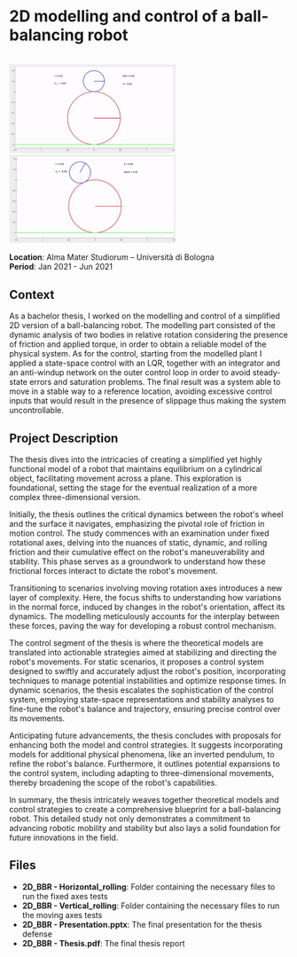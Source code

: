 # 2D modelling and control of a ball-balancing robot

<br>
<img src="./2D_BBR%20-%20Horizontal_rolling/Horizontal_animation.gif" width="300"> <img src="./2D_BBR%20-%20Vertical_rolling/Vertical_animation.gif" width="300">
<br>

**Location**: Alma Mater Studiorum – Università di Bologna  
**Period**: Jan 2021 - Jun 2021  

## Context
As a bachelor thesis, I worked on the modelling and control of a simplified 2D version of a ball-balancing robot. The modelling part consisted of the dynamic analysis of two bodies in relative rotation considering the presence of friction and applied torque, in order to obtain a reliable model of the physical system. As for the control, starting from the modelled plant I applied a state-space control with an LQR, together with an integrator and an anti-windup network on the outer control loop in order to avoid steady-state errors and saturation problems. The final result was a system able to move in a stable way to a reference location, avoiding excessive control inputs that would result in the presence of slippage thus making the system uncontrollable.

## Project Description
The thesis dives into the intricacies of creating a simplified yet highly functional model of a robot that maintains equilibrium on a cylindrical object, facilitating movement across a plane. This exploration is foundational, setting the stage for the eventual realization of a more complex three-dimensional version.

Initially, the thesis outlines the critical dynamics between the robot's wheel and the surface it navigates, emphasizing the pivotal role of friction in motion control. The study commences with an examination under fixed rotational axes, delving into the nuances of static, dynamic, and rolling friction and their cumulative effect on the robot's maneuverability and stability. This phase serves as a groundwork to understand how these frictional forces interact to dictate the robot's movement.

Transitioning to scenarios involving moving rotation axes introduces a new layer of complexity. Here, the focus shifts to understanding how variations in the normal force, induced by changes in the robot's orientation, affect its dynamics. The modelling meticulously accounts for the interplay between these forces, paving the way for developing a robust control mechanism.

The control segment of the thesis is where the theoretical models are translated into actionable strategies aimed at stabilizing and directing the robot's movements. For static scenarios, it proposes a control system designed to swiftly and accurately adjust the robot's position, incorporating techniques to manage potential instabilities and optimize response times. In dynamic scenarios, the thesis escalates the sophistication of the control system, employing state-space representations and stability analyses to fine-tune the robot's balance and trajectory, ensuring precise control over its movements.

Anticipating future advancements, the thesis concludes with proposals for enhancing both the model and control strategies. It suggests incorporating models for additional physical phenomena, like an inverted pendulum, to refine the robot's balance. Furthermore, it outlines potential expansions to the control system, including adapting to three-dimensional movements, thereby broadening the scope of the robot's capabilities.

In summary, the thesis intricately weaves together theoretical models and control strategies to create a comprehensive blueprint for a ball-balancing robot. This detailed study not only demonstrates a commitment to advancing robotic mobility and stability but also lays a solid foundation for future innovations in the field. 

## Files
- **2D_BBR - Horizontal_rolling**: Folder containing the necessary files to run the fixed axes tests 
- **2D_BBR - Vertical_rolling**: Folder containing the necessary files to run the moving axes tests
- **2D_BBR - Presentation.pptx**: The final presentation for the thesis defense
- **2D_BBR - Thesis.pdf**: The final thesis report

